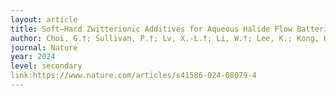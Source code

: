 ```yaml
---
layout: article
title: Soft–Hard Zwitterionic Additives for Aqueous Halide Flow Batteries. 
author: Choi, G.†; Sullivan, P.†; Lv, X.-L.†; Li, W.†; Lee, K.; Kong, H.; Gessler, S.; Schmidt, J. R.; Feng, D.*
journal: Nature
year: 2024
level: secondary
link:https://www.nature.com/articles/s41586-024-08079-4
---
```

